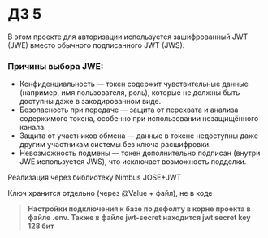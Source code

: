 # ДЗ 5

В этом проекте для авторизации используется зашифрованный JWT (JWE) вместо обычного подписанного JWT (JWS).

### Причины выбора JWE:
- Конфиденциальность — токен содержит чувствительные данные (например, имя пользователя, роль), которые не должны быть доступны даже в закодированном виде.
- Безопасность при передаче — защита от перехвата и анализа содержимого токена, особенно при использовании незащищённого канала.
- Защита от участников обмена — данные в токене недоступны даже другим участникам системы без ключа расшифровки.
- Невозможность подмены — токен дополнительно подписан (внутри JWE используется JWS), что исключает возможность подделки.

Реализация через библиотеку Nimbus JOSE+JWT

Ключ хранится отдельно (через @Value + файл), не в коде

> **Настройки подключения к базе по дефолту в корне проекта в файле .env. 
> Также в файле jwt-secret находится jwt secret key 128 бит**